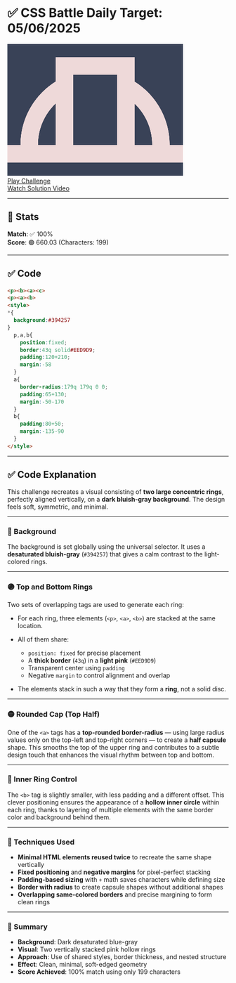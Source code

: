 # ✅ CSS Battle Daily Target: 05/06/2025

![Target](./images/05.png)  
[Play Challenge](http://cssbattle.dev/play/rhgEVf1zxiUqU50PXgFU)  
[Watch Solution Video](https://youtube.com/shorts/W1KPCI67AoE)

---

## 🔢 Stats

**Match**: ✅ 100%  
**Score**: 🟢 660.03 (Characters: 199)

---

## ✅ Code

```html
<p><b><a><c>
<p><a><b>
<style>
*{
  background:#394257
}
  p,a,b{
    position:fixed;
    border:43q solid#EED9D9;
    padding:120+210;
    margin:-58
  }
  a{
    border-radius:179q 179q 0 0;
    padding:65+130;
    margin:-50-170
  }
  b{
    padding:80+50;
    margin:-135-90
  }
</style>
```

---

## ✅ Code Explanation

This challenge recreates a visual consisting of **two large concentric rings**, perfectly aligned vertically, on a **dark bluish-gray background**. The design feels soft, symmetric, and minimal.

---

### 🎨 Background

The background is set globally using the universal selector. It uses a **desaturated bluish-gray** (`#394257`) that gives a calm contrast to the light-colored rings.

---

### 🟣 Top and Bottom Rings

Two sets of overlapping tags are used to generate each ring:

* For each ring, three elements (`<p>`, `<a>`, `<b>`) are stacked at the same location.
* All of them share:

  * `position: fixed` for precise placement
  * A **thick border** (`43q`) in a **light pink** (`#EED9D9`)
  * Transparent center using `padding`
  * Negative `margin` to control alignment and overlap
* The elements stack in such a way that they form a **ring**, not a solid disc.

---

### 🟡 Rounded Cap (Top Half)

One of the `<a>` tags has a **top-rounded border-radius** — using large radius values only on the top-left and top-right corners — to create a **half capsule** shape. This smooths the top of the upper ring and contributes to a subtle design touch that enhances the visual rhythm between top and bottom.

---

### 🔳 Inner Ring Control

The `<b>` tag is slightly smaller, with less padding and a different offset. This clever positioning ensures the appearance of a **hollow inner circle** within each ring, thanks to layering of multiple elements with the same border color and background behind them.

---

### 🧠 Techniques Used

* **Minimal HTML elements reused twice** to recreate the same shape vertically
* **Fixed positioning** and **negative margins** for pixel-perfect stacking
* **Padding-based sizing** with `+` math saves characters while defining size
* **Border with radius** to create capsule shapes without additional shapes
* **Overlapping same-colored borders** and precise margining to form clean rings

---

### 🏁 Summary

* **Background**: Dark desaturated blue-gray
* **Visual**: Two vertically stacked pink hollow rings
* **Approach**: Use of shared styles, border thickness, and nested structure
* **Effect**: Clean, minimal, soft-edged geometry
* **Score Achieved**: 100% match using only 199 characters